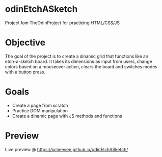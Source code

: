 # odinEtchASketch
Project fom TheOdinProject for practicing HTML/CSS/JS

# Objective

The goal of the project is to create a dinamic grid that functions like an etch-a-sketch board.
It takes its dimensions as input from users, change colors based on a mouseover action, clears the board and switches modes with a button press.

# Goals

* Create a page from scratch
* Practice DOM manipulation
* Create a dinamic page with JS methods and functions

# Preview

Live preview @ https://xcheesee.github.io/odinEtchASketch/
